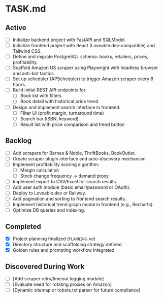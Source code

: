 
# TASK.md

## Active

* [ ] Initialize backend project with FastAPI and SQLModel.
* [ ] Initialize frontend project with React (Loveable.dev-compatible) and Tailwind CSS.
* [ ] Define and migrate PostgreSQL schema: books, retailers, prices, profitability.
* [ ] Scaffold Amazon US scraper using Playwright with headless browser and anti-bot tactics.
* [ ] Set up scheduler (APScheduler) to trigger Amazon scraper every 6 hours.
* [ ] Build initial REST API endpoints for:
  * [ ] Book list with filters
  * [ ] Book detail with historical price trend
* [ ] Design and implement search interface in frontend:
  * [ ] Filter UI (profit margin, turnaround time)
  * [ ] Search bar (ISBN, keyword)
  * [ ] Result list with price comparison and trend button

## Backlog

* [ ] Add scrapers for Barnes & Noble, ThriftBooks, BookOutlet.
* [ ] Create scraper plugin interface and auto-discovery mechanism.
* [ ] Implement profitability scoring algorithm:
  * [ ] Margin calculation
  * [ ] Stock change frequency → demand proxy
* [ ] Implement export to CSV/Excel for search results.
* [ ] Add user auth module (basic email/password or OAuth).
* [ ] Deploy to Loveable.dev or Railway.
* [ ] Add pagination and sorting to frontend search results.
* [ ] Implement historical trend graph modal in frontend (e.g., Recharts).
* [ ] Optimize DB queries and indexing.

## Completed

* [x] Project planning finalized (`PLANNING.md`)
* [x] Directory structure and scaffolding strategy defined
* [x] Golden rules and prompting workflow integrated

## Discovered During Work

* [ ] [Add scraper retry/timeout logging module]
* [ ] [Evaluate need for rotating proxies on Amazon]
* [ ] [Dynamic sitemap or robots.txt parser for future compliance]
